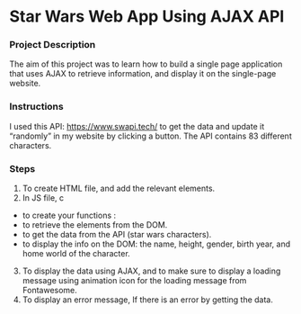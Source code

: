 # Star Wars Web App Using AJAX API

### Project Description
The aim of this project was to learn how to build a single page application that uses AJAX to retrieve information, 
and display it on the single-page website.

### Instructions
I used this API: https://www.swapi.tech/ to get the data and update it “randomly” in my website by clicking a button.
The API contains 83 different characters.

### Steps
1. To create HTML file, and add the relevant elements.
2. In JS file, c
  - to create your functions :
  - to retrieve the elements from the DOM.
  - to get the data from the API (star wars characters).
  - to display the info on the DOM: the name, height, gender, birth year, and home world of the character.
3. To display the data using AJAX, and to make sure to display a loading message using animation icon for the loading message from Fontawesome.
4. To display an error message, If there is an error by getting the data.
